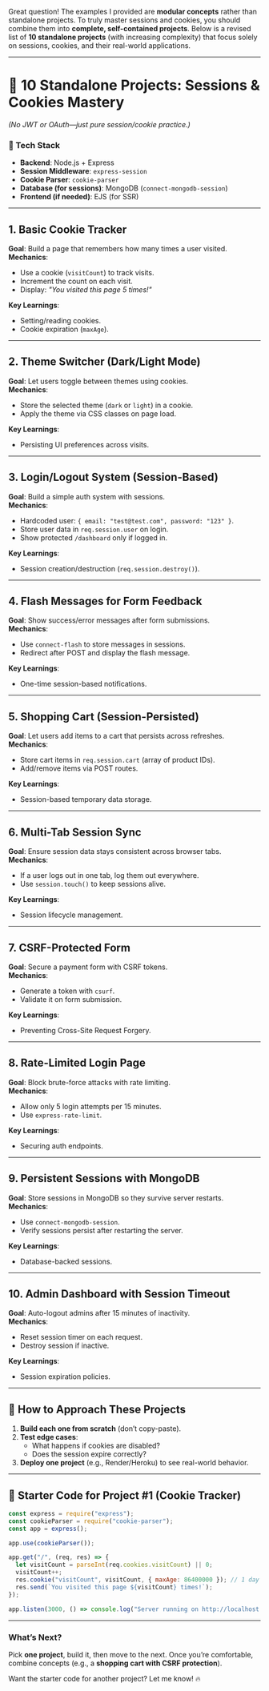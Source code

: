 Great question! The examples I provided are **modular concepts** rather than standalone projects. To truly master sessions and cookies, you should combine them into **complete, self-contained projects**. Below is a revised list of **10 standalone projects** (with increasing complexity) that focus solely on sessions, cookies, and their real-world applications.  

---

# **🚀 10 Standalone Projects: Sessions & Cookies Mastery**  
*(No JWT or OAuth—just pure session/cookie practice.)*  

### **🔧 Tech Stack**  
- **Backend**: Node.js + Express  
- **Session Middleware**: `express-session`  
- **Cookie Parser**: `cookie-parser`  
- **Database (for sessions)**: MongoDB (`connect-mongodb-session`)  
- **Frontend (if needed)**: EJS (for SSR)  

---

## **1. Basic Cookie Tracker**  
**Goal**: Build a page that remembers how many times a user visited.  
**Mechanics**:  
- Use a cookie (`visitCount`) to track visits.  
- Increment the count on each visit.  
- Display: *"You visited this page 5 times!"*  

**Key Learnings**:  
- Setting/reading cookies.  
- Cookie expiration (`maxAge`).  

---

## **2. Theme Switcher (Dark/Light Mode)**  
**Goal**: Let users toggle between themes using cookies.  
**Mechanics**:  
- Store the selected theme (`dark` or `light`) in a cookie.  
- Apply the theme via CSS classes on page load.  

**Key Learnings**:  
- Persisting UI preferences across visits.  

---

## **3. Login/Logout System (Session-Based)**  
**Goal**: Build a simple auth system with sessions.  
**Mechanics**:  
- Hardcoded user: `{ email: "test@test.com", password: "123" }`.  
- Store user data in `req.session.user` on login.  
- Show protected `/dashboard` only if logged in.  

**Key Learnings**:  
- Session creation/destruction (`req.session.destroy()`).  

---

## **4. Flash Messages for Form Feedback**  
**Goal**: Show success/error messages after form submissions.  
**Mechanics**:  
- Use `connect-flash` to store messages in sessions.  
- Redirect after POST and display the flash message.  

**Key Learnings**:  
- One-time session-based notifications.  

---

## **5. Shopping Cart (Session-Persisted)**  
**Goal**: Let users add items to a cart that persists across refreshes.  
**Mechanics**:  
- Store cart items in `req.session.cart` (array of product IDs).  
- Add/remove items via POST routes.  

**Key Learnings**:  
- Session-based temporary data storage.  

---

## **6. Multi-Tab Session Sync**  
**Goal**: Ensure session data stays consistent across browser tabs.  
**Mechanics**:  
- If a user logs out in one tab, log them out everywhere.  
- Use `session.touch()` to keep sessions alive.  

**Key Learnings**:  
- Session lifecycle management.  

---

## **7. CSRF-Protected Form**  
**Goal**: Secure a payment form with CSRF tokens.  
**Mechanics**:  
- Generate a token with `csurf`.  
- Validate it on form submission.  

**Key Learnings**:  
- Preventing Cross-Site Request Forgery.  

---

## **8. Rate-Limited Login Page**  
**Goal**: Block brute-force attacks with rate limiting.  
**Mechanics**:  
- Allow only 5 login attempts per 15 minutes.  
- Use `express-rate-limit`.  

**Key Learnings**:  
- Securing auth endpoints.  

---

## **9. Persistent Sessions with MongoDB**  
**Goal**: Store sessions in MongoDB so they survive server restarts.  
**Mechanics**:  
- Use `connect-mongodb-session`.  
- Verify sessions persist after restarting the server.  

**Key Learnings**:  
- Database-backed sessions.  

---

## **10. Admin Dashboard with Session Timeout**  
**Goal**: Auto-logout admins after 15 minutes of inactivity.  
**Mechanics**:  
- Reset session timer on each request.  
- Destroy session if inactive.  

**Key Learnings**:  
- Session expiration policies.  

---

## **🎯 How to Approach These Projects**  
1. **Build each one from scratch** (don’t copy-paste).  
2. **Test edge cases**:  
   - What happens if cookies are disabled?  
   - Does the session expire correctly?  
3. **Deploy one project** (e.g., Render/Heroku) to see real-world behavior.  

---

## **📌 Starter Code for Project #1 (Cookie Tracker)**  
```javascript
const express = require("express");
const cookieParser = require("cookie-parser");
const app = express();

app.use(cookieParser());

app.get("/", (req, res) => {
  let visitCount = parseInt(req.cookies.visitCount) || 0;
  visitCount++;
  res.cookie("visitCount", visitCount, { maxAge: 86400000 }); // 1 day
  res.send(`You visited this page ${visitCount} times!`);
});

app.listen(3000, () => console.log("Server running on http://localhost:3000"));
```

---

### **What’s Next?**  
Pick **one project**, build it, then move to the next. Once you’re comfortable, combine concepts (e.g., a **shopping cart with CSRF protection**).  

Want the starter code for another project? Let me know! 🔥